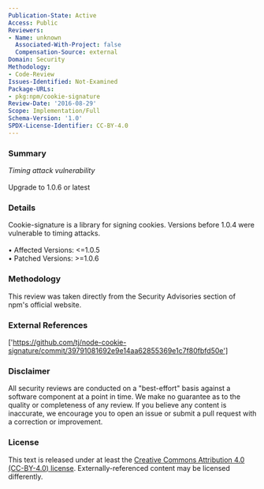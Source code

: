 ```yaml
---
Publication-State: Active
Access: Public
Reviewers:
- Name: unknown
  Associated-With-Project: false
  Compensation-Source: external
Domain: Security
Methodology:
- Code-Review
Issues-Identified: Not-Examined
Package-URLs:
- pkg:npm/cookie-signature
Review-Date: '2016-08-29'
Scope: Implementation/Full
Schema-Version: '1.0'
SPDX-License-Identifier: CC-BY-4.0
---
```

### Summary
*Timing attack vulnerability*<br><br>Upgrade to 1.0.6 or latest
### Details
Cookie-signature is a library for signing cookies.  Versions before 1.0.4 were vulnerable to timing attacks.
<br><br>• Affected Versions: <=1.0.5
<br>• Patched Versions: >=1.0.6
### Methodology
This review was taken directly from the Security Advisories section of npm's official website.
### External References
['https://github.com/tj/node-cookie-signature/commit/39791081692e9e14aa62855369e1c7f80fbfd50e']
### Disclaimer
All security reviews are conducted on a "best-effort" basis against a software component at a point in time. We make no guarantee as to the quality or completeness of any review. If you believe any content is inaccurate, we encourage you to open an issue or submit a pull request with a correction or improvement.
### License
This text is released under at least the [Creative Commons Attribution 4.0 (CC-BY-4.0) license](https://creativecommons.org/licenses/by/4.0/legalcode.txt). Externally-referenced content may be licensed differently.
